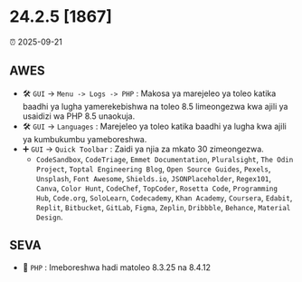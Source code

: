 # 24.2.5 [1867]

⏰ 2025-09-21

## AWES
- 🛠️ `GUI` -> `Menu -> Logs -> PHP` : Makosa ya marejeleo ya toleo katika baadhi ya lugha yamerekebishwa na toleo 8.5 limeongezwa kwa ajili ya usaidizi wa PHP 8.5 unaokuja.
- 🛠️ `GUI` -> `Languages` : Marejeleo ya toleo katika baadhi ya lugha kwa ajili ya kumbukumbu yameboreshwa.
- ➕ `GUI` -> `Quick Toolbar` : Zaidi ya njia za mkato 30 zimeongezwa.
    - `CodeSandbox`, `CodeTriage`, `Emmet Documentation`, `Pluralsight`, `The Odin Project`, `Toptal Engineering Blog`, `Open Source Guides`, `Pexels`, `Unsplash`, `Font Awesome`, `Shields.io`, `JSONPlaceholder`, `Regex101`, `Canva`, `Color Hunt`, `CodeChef`, `TopCoder`, `Rosetta Code`, `Programming Hub`, `Code.org`, `SoloLearn`, `Codecademy`, `Khan Academy`, `Coursera`, `Edabit`, `Replit`, `Bitbucket`, `GitLab`, `Figma`, `Zeplin`, `Dribbble`, `Behance`, `Material Design`.

## SEVA
- 🔄 `PHP` : Imeboreshwa hadi matoleo 8.3.25 na 8.4.12
